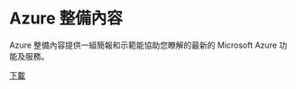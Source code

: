 <div>
<h1>Azure 整備內容</h1>
<p>Azure 整備內容提供一組簡報和示範能協助您瞭解的最新的 Microsoft Azure 功能及服務。</p>
<p><a href="http://go.microsoft.com/fwlink/p/?LinkId=331133" class="solution-cta-link light-font arrowbtn green">下載</a></p>
</div>
